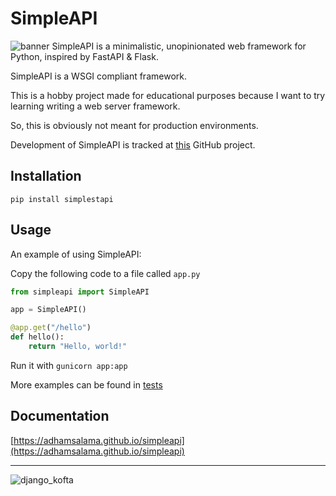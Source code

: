 # SimpleAPI

![banner](https://i.imgur.com/Q3kFiKf.png)
SimpleAPI is a minimalistic, unopinionated web framework for Python, inspired by FastAPI & Flask.

SimpleAPI is a WSGI compliant framework.

This is a hobby project made for educational purposes because I want to try learning writing a web server framework.

So, this is obviously not meant for production environments.

Development of SimpleAPI is tracked at [this](https://github.com/users/adhamsalama/projects/1) GitHub project.

## Installation

`pip install simplestapi`

## Usage

An example of using SimpleAPI:

Copy the following code to a file called `app.py`

```python
from simpleapi import SimpleAPI

app = SimpleAPI()

@app.get("/hello")
def hello():
    return "Hello, world!"
```

Run it with `gunicorn app:app`

More examples can be found in [tests](./tests)

## Documentation

[https://adhamsalama.github.io/simpleapi](https://adhamsalama.github.io/simpleapi)

---

![django_kofta](./docs/assets/django_kofta.png)
